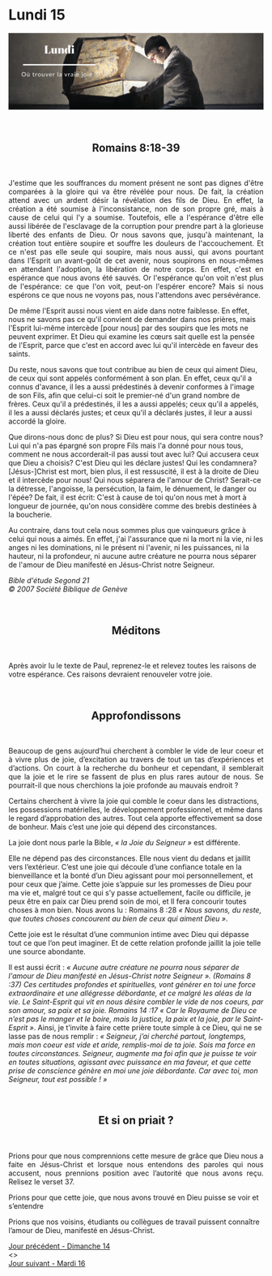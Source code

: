 # Lundi 15
![alt text](images/SDP-Lundi.png "Lundi 15 - Où trouver la vraie joie ?")

<br/>
<center><h2>Romains 8:18-39</h2></center>
<br/>

<p align="justify">J'estime que les souffrances du moment présent ne sont pas dignes d'être comparées à la gloire qui va être révélée pour nous. De fait, la création attend avec un ardent désir la révélation des fils de Dieu. En effet, la création a été soumise à l'inconsistance, non de son propre gré, mais à cause de celui qui l'y a soumise. Toutefois, elle a l'espérance d'être elle aussi libérée de l'esclavage de la corruption pour prendre part à la glorieuse liberté des enfants de Dieu. Or nous savons que, jusqu'à maintenant, la création tout entière soupire et souffre les douleurs de l'accouchement. Et ce n'est pas elle seule qui soupire, mais nous aussi, qui avons pourtant dans l'Esprit un avant-goût de cet avenir, nous soupirons en nous-mêmes en attendant l'adoption, la libération de notre corps. En effet, c'est en espérance que nous avons été sauvés. Or l'espérance qu'on voit n'est plus de l'espérance: ce que l'on voit, peut-on l'espérer encore? Mais si nous espérons ce que nous ne voyons pas, nous l'attendons avec persévérance.

De même l'Esprit aussi nous vient en aide dans notre faiblesse. En effet, nous ne savons pas ce qu'il convient de demander dans nos prières, mais l'Esprit lui-même intercède [pour nous] par des soupirs que les mots ne peuvent exprimer. Et Dieu qui examine les cœurs sait quelle est la pensée de l'Esprit, parce que c'est en accord avec lui qu'il intercède en faveur des saints.

Du reste, nous savons que tout contribue au bien de ceux qui aiment Dieu, de ceux qui sont appelés conformément à son plan. En effet, ceux qu'il a connus d'avance, il les a aussi prédestinés à devenir conformes à l'image de son Fils, afin que celui-ci soit le premier-né d'un grand nombre de frères. Ceux qu'il a prédestinés, il les a aussi appelés; ceux qu'il a appelés, il les a aussi déclarés justes; et ceux qu'il a déclarés justes, il leur a aussi accordé la gloire.

Que dirons-nous donc de plus? Si Dieu est pour nous, qui sera contre nous? Lui qui n'a pas épargné son propre Fils mais l'a donné pour nous tous, comment ne nous accorderait-il pas aussi tout avec lui? Qui accusera ceux que Dieu a choisis? C'est Dieu qui les déclare justes! Qui les condamnera? [Jésus-]Christ est mort, bien plus, il est ressuscité, il est à la droite de Dieu et il intercède pour nous! Qui nous séparera de l'amour de Christ? Serait-ce la détresse, l'angoisse, la persécution, la faim, le dénuement, le danger ou l'épée? De fait, il est écrit: C'est à cause de toi qu'on nous met à mort à longueur de journée, qu'on nous considère comme des brebis destinées à la boucherie.

Au contraire, dans tout cela nous sommes plus que vainqueurs grâce à celui qui nous a aimés. En effet, j'ai l'assurance que ni la mort ni la vie, ni les anges ni les dominations, ni le présent ni l'avenir, ni les puissances, ni la hauteur, ni la profondeur, ni aucune autre créature ne pourra nous séparer de l'amour de Dieu manifesté en Jésus-Christ notre Seigneur.
</p>

<i>Bible d'étude Segond 21<br />
© 2007 Société Biblique de Genève</i>

<br/>
<center><h2>Méditons</h2></center>
<br/>

Après avoir lu le texte de Paul, reprenez-le et relevez toutes les raisons de votre espérance. Ces raisons devraient renouveler votre joie.

<br/>
<center><h2>Approfondissons</h2></center>
<br/>

<p align="justify">
Beaucoup de gens aujourd’hui cherchent à combler le vide de leur coeur et à vivre plus de joie, d’excitation au travers de tout un tas d’expériences et d’actions. On court à la recherche du bonheur et cependant, il semblerait que la joie et le rire se fassent de plus en plus rares autour de nous. Se pourrait-il que nous cherchions la joie profonde au mauvais endroit ?

Certains cherchent à vivre la joie qui comble le coeur dans les distractions, les possessions matérielles, le développement professionnel, et même dans le regard d’approbation des autres. Tout cela apporte effectivement sa dose de bonheur. Mais c’est une joie qui dépend des circonstances.

La joie dont nous parle la Bible, <i>« la Joie du Seigneur »</i> est différente.

Elle ne dépend pas des circonstances. Elle nous vient du dedans et jaillit vers l’extérieur. C’est une joie qui découle d’une confiance totale en la bienveillance et la bonté d’un Dieu agissant pour moi personnellement, et pour ceux que j’aime. Cette joie s’appuie sur les promesses de Dieu pour ma vie et, malgré tout ce qui s’y passe actuellement, facile ou difficile, je peux être en paix car Dieu prend soin de moi, et Il fera concourir toutes choses à mon bien. Nous avons lu :
Romains 8 :28 <i>« Nous savons, du reste, que toutes choses concourent au bien de ceux qui aiment Dieu »</i>.

Cette joie est le résultat d’une communion intime avec Dieu qui dépasse tout ce que l’on peut imaginer. Et de cette relation profonde jaillit la joie telle une source abondante.

Il est aussi écrit :
<i>« Aucune autre créature ne pourra nous séparer de l'amour de Dieu manifesté en Jésus-Christ notre Seigneur ». (Romains 8 :37)
Ces certitudes profondes et spirituelles, vont générer en toi une force extraordinaire et une allégresse débordante, et ce malgré les aléas de la vie.
Le Saint-Esprit qui vit en nous désire combler le vide de nos coeurs, par son amour, sa paix et sa joie.
Romains 14 :17 « Car le Royaume de Dieu ce n’est pas le manger et le boire, mais la justice, la paix et la joie, par le Saint-Esprit »</i>.
Ainsi, je t’invite à faire cette prière toute simple à ce Dieu, qui ne se lasse pas de nous remplir :
<i>« Seigneur, j’ai cherché partout, longtemps, mais mon coeur est vide et aride, remplis-moi de ta joie. Sois ma force en toutes circonstances. Seigneur, augmente ma foi afin que je puisse te voir en toutes situations, agissant avec puissance en ma faveur, et que cette prise de conscience génère en moi une joie débordante. Car avec toi, mon Seigneur, tout est possible ! »</i>
</p>

<br/>
<center><h2>Et si on priait ?</h2></center>
<br/>

<p align="justify">
Prions pour que nous comprennions cette mesure de grâce que Dieu nous a faite en Jésus-Christ et lorsque nous entendons des paroles qui nous accusent, nous prennions position avec l’autorité que nous avons reçu.
Relisez le verset 37.

Prions pour que cette joie, que nous avons trouvé en Dieu puisse se voir et s’entendre

Prions que nos voisins, étudiants ou collègues de travail puissent connaître l’amour de Dieu, manifesté en Jésus-Christ.
</p>

[Jour précédent - Dimanche 14](dimanche.md)<br/> <> <br/>
[Jour suivant - Mardi 16](mardi.md)